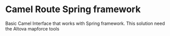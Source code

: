 
# Camel Route Spring framework
Basic Camel Interface that works with Spring framework.
This solution need the Altova mapforce tools
